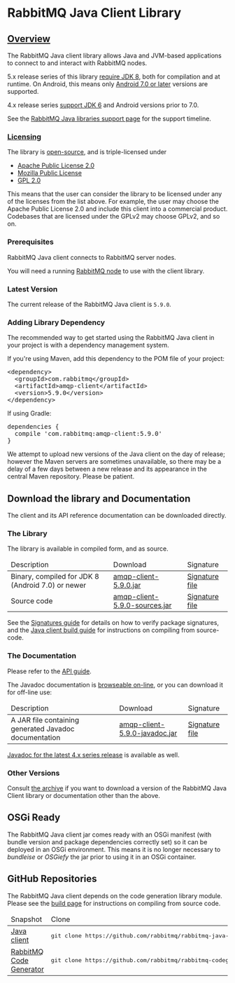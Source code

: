 <!--
Copyright (c) 2007-2020 VMware, Inc. or its affiliates.

All rights reserved. This program and the accompanying materials
are made available under the terms of the under the Apache License,
Version 2.0 (the "License”); you may not use this file except in compliance
with the License. You may obtain a copy of the License at

https://www.apache.org/licenses/LICENSE-2.0

Unless required by applicable law or agreed to in writing, software
distributed under the License is distributed on an "AS IS" BASIS,
WITHOUT WARRANTIES OR CONDITIONS OF ANY KIND, either express or implied.
See the License for the specific language governing permissions and
limitations under the License.
-->

# RabbitMQ Java Client Library

## <a id="overview" class="anchor" href="#overview">Overview</a>

The RabbitMQ Java client library allows Java and JVM-based applications
to connect to and interact with RabbitMQ nodes.

5.x release series of this library [require JDK 8](/java-versions.html), both for compilation and at runtime. On Android,
this means only [Android 7.0 or later](https://developer.android.com/guide/platform/j8-jack.html) versions are supported.

4.x release series [support JDK 6](/java-versions.html) and Android versions prior to 7.0.

See the [RabbitMQ Java libraries support page](/java-versions.html) for the support timeline.

### <a id="licensing" class="anchor" href="#licensing">Licensing</a>

The library is [open-source](https://github.com/rabbitmq/rabbitmq-java-client/), and is triple-licensed under

 * [Apache Public License 2.0](https://www.apache.org/licenses/LICENSE-2.0.html)
 * [Mozilla Public License](https://www.mozilla.org/MPL/1.1/)
 * [GPL 2.0](https://www.gnu.org/licenses/gpl-2.0.html)

This means that the user can consider the library to be licensed under any of the licenses from the list above.
For example, the user may choose the Apache Public License 2.0 and include this client into
a commercial product. Codebases that are licensed under the GPLv2 may choose GPLv2, and so on.

### Prerequisites

RabbitMQ Java client connects to RabbitMQ server nodes.

You will need a running [RabbitMQ node](/download.html) to use with the client
library.

### Latest Version

The current release of the RabbitMQ Java client is `5.9.0`.

### Adding Library Dependency

The recommended way to get started using the RabbitMQ Java client
in your project is with a dependency management system.

If you're using Maven, add this dependency to the POM file of your project:

<pre class="lang-xml">
&lt;dependency&gt;
  &lt;groupId&gt;com.rabbitmq&lt;/groupId&gt;
  &lt;artifactId&gt;amqp-client&lt;/artifactId&gt;
  &lt;version&gt;5.9.0&lt;/version&gt;
&lt;/dependency&gt;
</pre>

If using Gradle:

<pre class="lang-groovy">
dependencies {
  compile 'com.rabbitmq:amqp-client:5.9.0'
}
</pre>

We attempt to upload new versions of the Java client on the day
of release; however the Maven servers are sometimes unavailable,
so there may be a delay of a few days between a new release and
its appearance in the central Maven repository. Please be patient.

## Download the library and Documentation

The client and its API reference documentation can be downloaded directly.

### The Library

The library is available in compiled form, and as
source.

<table>
  <thead>
    <td>Description</td>
    <td>Download</td>
    <td>Signature</td>
  </thead>

  <tr>
    <td>Binary, compiled for JDK 8 (Android 7.0) or newer</td>
    <td>
      <a href="https://repo1.maven.org/maven2/com/rabbitmq/amqp-client/5.9.0/amqp-client-5.9.0.jar">amqp-client-5.9.0.jar</a>
    </td>
    <td>
      <a href="https://repo1.maven.org/maven2/com/rabbitmq/amqp-client/5.9.0/amqp-client-5.9.0.jar.asc">Signature file</a>
    </td>
  </tr>

  <tr>
    <td>Source code</td>
    <td>
      <a href="https://repo1.maven.org/maven2/com/rabbitmq/amqp-client/5.9.0/amqp-client-5.9.0-sources.jar">amqp-client-5.9.0-sources.jar</a>
    </td>
    <td>
      <a href="https://repo1.maven.org/maven2/com/rabbitmq/amqp-client/5.9.0/amqp-client-5.9.0-sources.jar.asc">Signature file</a>
    </td>
  </tr>
</table>


See the [Signatures guide](/signatures.html) for details on how to verify package signatures, and the
[Java client build guide](/build-java-client.html) for instructions on compiling from source-code.

### The Documentation

Please refer to the [API guide](api-guide.html).

The Javadoc documentation is <a href="https://rabbitmq.github.io/rabbitmq-java-client/api/current/">browseable on-line</a>, or you can
download it for off-line use:

<table>
  <thead>
    <td>Description</td>
    <td>Download</td>
    <td>Signature</td>
  </thead>

  <tr>
    <td> A JAR file containing generated Javadoc documentation </td>
    <td>
      <a href="https://repo1.maven.org/maven2/com/rabbitmq/amqp-client/5.9.0/amqp-client-5.9.0-javadoc.jar">amqp-client-5.9.0-javadoc.jar</a>
    </td>
    <td>
      <a href="https://repo1.maven.org/maven2/com/rabbitmq/amqp-client/5.9.0/amqp-client-5.9.0-javadoc.jar.asc">Signature file</a>
    </td>
  </tr>
</table>

[Javadoc for the latest 4.x series release](https://rabbitmq.github.io/rabbitmq-java-client/api/4.x.x/) is available as well.


### Other Versions

Consult [the archive](https://repo1.maven.org/maven2/com/rabbitmq/amqp-client/) if you want to download a version of the RabbitMQ
Java Client library or documentation other than the above.


## OSGi Ready

The RabbitMQ Java client jar comes ready with an OSGi
manifest (with bundle version and package dependencies correctly
set) so it can be deployed in an OSGi environment.
This means it is no longer necessary to <i>bundleise</i> or
<i>OSGiefy</i> the jar prior to using it in an OSGi container.


## GitHub Repositories

The RabbitMQ Java client depends on the code generation library module.
Please see the <a href="/build-java-client.html">build page</a> for instructions on
compiling from source code.

<table>
  <thead>
    <td>Snapshot</td>
    <td>Clone</td>
    <td>Repository</td>
  </thead>

  <tr>
    <td>
      <a href="https://github.com/rabbitmq/rabbitmq-java-client/archives/master.zip">Java client</a>
    </td>
    <td>
<pre class="lang-bash">
git clone https://github.com/rabbitmq/rabbitmq-java-client.git
</pre>
    </td>
    <td>
      <a href="https://github.com/rabbitmq/rabbitmq-java-client">Repository on GitHub</a>
    </td>
  </tr>

  <tr>
    <td>
      <a href="https://github.com/rabbitmq/rabbitmq-codegen/archives/master.zip">RabbitMQ Code Generator</a>
    </td>
    <td>
<pre class="lang-bash">
git clone https://github.com/rabbitmq/rabbitmq-codegen.git
</pre>
    </td>
    <td>
      <a href="https://github.com/rabbitmq/rabbitmq-codegen">Repository on GitHub</a>
    </td>
  </tr>
</table>
